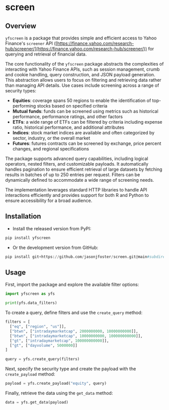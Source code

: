 # screen

## Overview

`yfscreen` is a package that provides simple and efficient access to Yahoo Finance's `screener` API ([https://finance.yahoo.com/research-hub/screener/](https://finance.yahoo.com/research-hub/screener/)) for querying and retrieval of financial data.

The core functionality of the `yfscreen` package abstracts the complexities of interacting with Yahoo Finance APIs, such as session management, crumb and cookie handling, query construction, and JSON payload generation. This abstraction allows users to focus on filtering and retrieving data rather than managing API details. Use cases include screening across a range of security types:

* **Equities**: coverage spans 50 regions to enable the identification of top-performing stocks based on specified criteria
* **Mutual funds**: funds can be screened using metrics such as historical performance, performance ratings, and other factors
* **ETFs**: a wide range of ETFs can be filtered by criteria including expense ratio, historical performance, and additional attributes
* **Indices**: stock market indices are available and often categorized by sector, industry, or the overall market
* **Futures**: futures contracts can be screened by exchange, price percent changes, and regional specifications

The package supports advanced query capabilities, including logical operators, nested filters, and customizable payloads. It automatically handles pagination to ensure efficient retrieval of large datasets by fetching results in batches of up to 250 entries per request. Filters can be dynamically defined to accommodate a wide range of screening needs.

The implementation leverages standard HTTP libraries to handle API interactions efficiently and provides support for both R and Python to ensure accessibility for a broad audience.

## Installation

* Install the released version from PyPI:

```python
pip install yfscreen
```

* Or the development version from GitHub:

```python
pip install git+https://github.com/jasonjfoster/screen.git@main#subdirectory=python
```

## Usage

First, import the package and explore the available filter options:

```python
import yfscreen as yfs

print(yfs.data_filters)
```

To create a query, define filters and use the `create_query` method:

```python
filters = [
  ["eq", ["region", "us"]],
  ["btwn", ["intradaymarketcap", 2000000000, 10000000000]],
  ["btwn", ["intradaymarketcap", 10000000000, 100000000000]],
  ["gt", ["intradaymarketcap", 100000000000]],
  ["gt", ["dayvolume", 5000000]]
]

query = yfs.create_query(filters)
```

Next, specify the security type and create the payload with the `create_payload` method:

```python
payload = yfs.create_payload("equity", query)
```

Finally, retrieve the data using the `get_data` method:

```python
data = yfs.get_data(payload)
```
